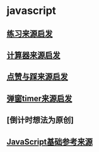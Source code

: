 # javascript
## [练习来源启发](https://www.w3cschool.cn/javascript/js-tutorial.html)
## [计算器来源启发](https://www.jb51.net/article/131349.htm)
## [点赞与踩来源启发](https://www.jb51.net/article/152048.htm)
## [弹窗timer来源启发](https://www.w3cschool.cn/tryrun/showhtml/tryjs_timing1)
## [倒计时想法为原创]
## [JavaScript基础参考来源](https://www.w3cschool.cn/javascript/js-datatypes.html)